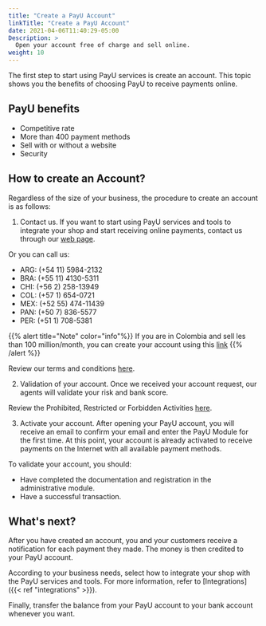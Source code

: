 ```yaml
---
title: "Create a PayU Account"
linkTitle: "Create a PayU Account"
date: 2021-04-06T11:40:29-05:00
Description: >
  Open your account free of charge and sell online.
weight: 10
---
```

The first step to start using PayU services is create an account. This topic shows you the benefits of choosing PayU to receive payments online.

## PayU benefits
* Competitive rate
* More than 400 payment methods
* Sell with or without a website
* Security

## How to create an Account?
Regardless of the size of your business, the procedure to create an account is as follows:

1. Contact us.
If you want to start using PayU services and tools to integrate your shop and start receiving online payments, contact us through our [web page](https://www.payu.com).

Or you can call us:

* ARG: (+54 11) 5984-2132
* BRA: (+55 11) 4130-5311
* CHI: (+56 2) 258-13949
* COL: (+57 1) 654-0721
* MEX: (+52 55) 474-11439
* PAN: (+50 7) 836-5577
* PER: (+51 1) 708-5381

{{% alert title="Note" color="info"%}}
If you are in Colombia and sell les than 100 million/month, you can create your account using this [link](https://colombia.payu.com/abre-tu-cuenta/)
{{% /alert %}}

Review our terms and conditions [here](#).

2. Validation of your account.
Once we received your account request, our agents will validate your risk and bank score. 

Review the Prohibited, Restricted or Forbidden Activities [here](#).

3. Activate your account.
After opening your PayU account, you will receive an email to confirm your email and enter the PayU Module for the first time. At this point, your account is already activated to receive payments on the Internet with all available payment methods.

To validate your account, you should:
- Have completed the documentation and registration in the administrative module.
- Have a successful transaction.

## What's next?
After you have created an account, you and your customers receive a notification for each payment they made. The money is then credited to your PayU account. 

According to your business needs, select how to integrate your shop with the PayU services and tools. For more information, refer to [Integrations]({{< ref "integrations" >}}).

Finally, transfer the balance from your PayU account to your bank account whenever you want.